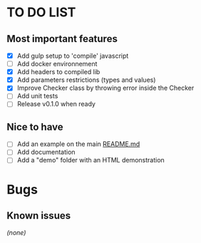 # TO DO LIST

## Most important features

- [x] Add gulp setup to 'compile' javascript
- [ ] Add docker environnement
- [x] Add headers to compiled lib 
- [x] Add parameters restrictions (types and values)
- [x] Improve Checker class by throwing error inside the Checker
- [ ] Add unit tests
- [ ] Release v0.1.0 when ready

## Nice to have

- [ ] Add an example on the main [README.md](../README.md)
- [ ] Add documentation
- [ ] Add a "demo" folder with an HTML demonstration

# Bugs

## Known issues

*(none)*


